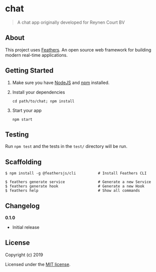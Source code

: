 # chat

> A chat app originally developed for Reynen Court BV

## About

This project uses [Feathers](http://feathersjs.com). An open source web framework for building modern real-time applications.

## Getting Started

1. Make sure you have [NodeJS](https://nodejs.org/) and [npm](https://www.npmjs.com/) installed.
2. Install your dependencies

    ```
    cd path/to/chat; npm install
    ```

3. Start your app

    ```
    npm start
    ```

## Testing

Run `npm test` and the tests in the `test/` directory will be run.

## Scaffolding
```
$ npm install -g @feathersjs/cli          # Install Feathers CLI

$ feathers generate service               # Generate a new Service
$ feathers generate hook                  # Generate a new Hook
$ feathers help                           # Show all commands
```

## Changelog

__0.1.0__

- Initial release

## License

Copyright (c) 2019

Licensed under the [MIT license](LICENSE).
